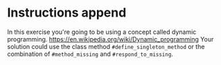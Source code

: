 # Instructions append

In this exercise you're going to be using a concept called dynamic programming. https://en.wikipedia.org/wiki/Dynamic_programming
Your solution could use the class method `#define_singleton_method` or the combination of `#method_missing` and `#respond_to_missing`.
